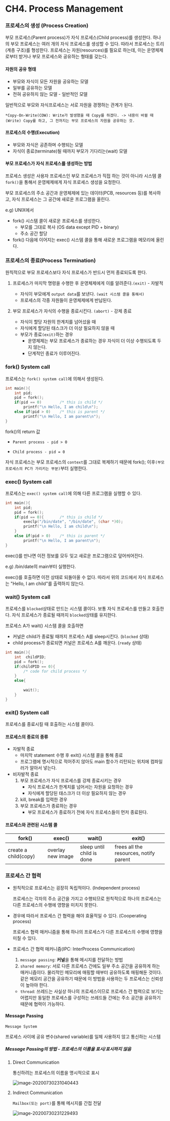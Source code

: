 # CH4. Process Management

### 프로세스의 생성 (Process Creation)

부모 프로세스(Parent process)가 자식 프로세스(Child process)를 생성한다. 하나의 부모 프로세스는 여러 개의 자식 프로세스를 생성할 수 있다. 따라서 프로세스는 트리(계층 구조)를 형성한다. 프로세스는 자원(resources)를 필요로 하는데, 이는 운영체제로부터 받거나 부모 프로세스와 공유하는 형태를 갖는다.

#### 자원의 공유 형태

- 부모와 자식이 모든 자원을 공유하는 모델
- 일부를 공유하는 모델
- 전혀 공유하지 않는 모델 - 일반적인 모델

일반적으로 부모와 자식프로세스는 서로 자원을 경쟁하는 관계가 된다.

```
*Copy-On-Write(COW): Write가 발생했을 때 Copy를 하겠다. -> 내용이 바뀔 때(Write) Copy를 하고, 그 전까지는 부모 프로세스의 자원을 공유하는 것.
```

#### 프로세스의 수행(Execution)

- 부모와 자식은 공존하며 수행되는 모델
- 자식이 종료(terminate)될 때까지 부모가 기다리는(wait) 모델

#### 부모 프로세스가 자식 프로세스를 생성하는 방법

프로세스 생성은 사용자 프로세스인 부모 프로세스가 직접 하는 것이 아니라 시스템 콜`fork()`을 통해서 운영체제에게 자식 프로세스 생성을 요청한다.

부모 프로세스의 주소 공간과 운영체제에 있는 데이터(PCB, resources 등)를 복사하고, 자식 프로세스는 그 공간에 새로운 프로그램을 올린다.

e.g) UNIX에서

- fork() 시스템 콜이 새로운 프로세스를 생성한다.
  - 부모를 그대로 복사 (OS data except PID + binary)
  - 주소 공간 할당
- fork() 다음에 이어지는 exec() 시스템 콜을 통해 새로운 프로그램을 메모리에 올린다.



### 프로세스의 종료(Process Termination)

원칙적으로 부모 프로세스보다 자식 프로세스가 반드시 먼저 종료되도록 한다.

1. 프로세스가 마지막 명령을 수행한 후 운영체제에게 이를 알려준다.`(exit)` - 자발적
   - 자식이 부모에게 `output data`를 보낸다. `(wait 시스템 콜을 통해서)`
   - 프로세스의 각종 자원들이 운영체제에게 반납된다.

2. 부모 프로세스가 자식의 수행을 종료시킨다. `(abort)` - 강제 종료
   - 자식이 할당 자원의 한계치를 넘어섰을 때
   - 자식에게 할당된 태스크가 더 이상 필요하지 않을 때
   - 부모가 종료`(exit)`하는 경우
     - 운영체제는 부모 프로세스가 종료하는 경우 자식이 더 이상 수행되도록 두지 않는다.
     - 단계적인 종료가 이루어진다.



### fork() System call

프로세스는 `fork() system call`에 의해서 생성된다.

```c
int main(){
	int pid;
    pid = fork();
	if(pid == 0)		/* this is child */
		printf("\n Hello, I am child\n");
	else if(pid > 0)	/* this is parent */
		printf("\n Hello, I am parent\n");
}
```

fork()의 return 값

- `Parent process - pid > 0`

- `Child process - pid = 0`



자식 프로세스는 부모 프로세스의 `context`를 그대로 복제하기 때문에 fork(); 이후`(부모 프로세스의 PC가 가리키는 부분)`부터 실행한다.





### exec() System call

프로세스는 `exec() system call`에 의해 다른 프로그램을 실행할 수 있다.

```c
int main(){
	int pid;
    pid = fork();
	if(pid == 0){		/* this is child */
		execlp("/bin/date", "/bin/date", (char *)0);	
		printf("\n Hello, I am child\n");
	}
	else if(pid > 0)	/* this is parent */
		printf("\n Hello, I am parent\n");
}
```

exec()를 만나면 이전 정보를 모두 잊고 새로운 프로그램으로 덮어씌어진다. 

e.g) /bin/date의 main부터 실행한다. 

exec()를 호출하면 이전 상태로 되돌아올 수 없다. 따라서 위의 코드에서 자식 프로세스는 "Hello, I am child"를 출력하지 않는다.





### wait() System call

프로세스를 `blocked`상태로 만드는 시스템 콜이다. 보통 자식 프로세스를 만들고 호출한다. 자식 프로세스가 종료될 때까지 `blocked`상태를 유지한다.

프로세스 A가 wait() 시스템 콜을 호출하면

- 커널은 child가 종료될 때까지 프로세스 A를 sleep시킨다. (`blocked` 상태)
- child process가 종료되면 커널은 프로세스 A를 깨운다. (`ready` 상태)

```c
int main(){
	int  childPID;
    pid = fork();
	if(childPID == 0){
		/* code for child process */
	}
	else{
		
		wait();
	} 	
}
```





### exit() System call

프로세스를 종료시킬 때 호출하는 시스템 콜이다.

#### 프로세스의 종료의 종류

- 자발적 종료
  - 마지막 statement 수행 후 exit() 시스템 콜을 통해 종료
  - 프로그램에 명시적으로 적어주지 않아도 main 함수가 리턴되는 위치에 컴파일러가 알아서 넣는다.
- 비자발적 종료
  1. 부모 프로세스가 자식 프로세스를 강제 종료시키는 경우
     - 자식 프로세스가 한계치를 넘어서는 자원을 요청하는 경우
     - 자식에게 할당된 태스크가 더 이상 필요하지 않는 경우
  2. kill, break를 입력한 경우
  3. 부모 프로세스가 종료하는 경우
     - 부모 프로세스가 종료하기 전에 자식 프로세스들이 먼저 종료된다.



#### 프로세스와 관련된 시스템 콜

| fork()               | exec()            | wait()                    | exit()                                 |
| -------------------- | ----------------- | ------------------------- | -------------------------------------- |
| create a child(copy) | overlay new image | sleep until child is done | frees all the resources, notify parent |





### 프로세스 간 협력

- 원칙적으로 프로세스는 굉장히 독립적이다. (Independent process) 

  프로세스는 각자의 주소 공간을 가지고 수행되므로 원칙적으로 하나의 프로세스는 다른 프로세스의 수행에 영향을 미치지 못한다.

- 경우에 따라서 프로세스 간 협력을 해야 효율적일 수 있다. (Cooperating process)

  프로세스 협력 매커니즘을 통해 하나의 프로세스가 다른 프로세스의 수행에 영향을 미칠 수 있다.

- 프로세스 간 협력 매커니즘(IPC: InterProcess Communication)

  1. `message passing`: **커널**을 통해 메시지를 전달하는 방법
  2. `shared memory`: 서로 다른 프로세스 간에도 일부 주소 공간을 공유하게 하는 매커니즘이다. 물리적인 메모리에 매핑할 때부터 공유하도록 매핑해둔 것이다. 같은 메모리 공간을 공유하기 때문에 이 방법을 사용하는 두 프로세스는 신뢰성이 높아야 한다.

  * `thread`: 쓰레드는 사실상 하나의 프로세스이므로 프로세스 간 협력으로 보기는 어렵지만 동일한 프로세스를 구성하는 쓰레드들 간에는 주소 공간을 공유하기 때문에 협력이 가능하다.



#### Message Passing

`Message System` 

프로세스 사이에 공유 변수(shared variable)를 일체 사용하지 않고 통신하는 시스템

##### Message Passing의 방법 - 프로세스의 이름을 표시/표시하지 않음

1. Direct Communication

   통신하려는 프로세스의 이름을 명시적으로 표시

   ![image-20200730231040443](https://img1.daumcdn.net/thumb/R1280x0/?scode=mtistory2&fname=https%3A%2F%2Fblog.kakaocdn.net%2Fdn%2Fbk5ZAm%2FbtqGbqxoEA0%2FvJoTLLJzn0FK7JzZ3LibIK%2Fimg.png)

2. Indirect Communication

   `Mailbox(또는 port)`를 통해 메시지를 간접 전달

   ![image-20200730231229493](https://img1.daumcdn.net/thumb/R1280x0/?scode=mtistory2&fname=https%3A%2F%2Fblog.kakaocdn.net%2Fdn%2FbH4t6u%2FbtqF7KqywBk%2Fdrs9KAPqxy7un1H6N98zf0%2Fimg.png)



